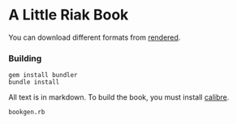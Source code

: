 # A Little Riak Book

You can download different formats from [rendered](./tree/master/rendered).

### Building

```
gem install bundler
bundle install
```

All text is in markdown. To build the book, you must install [calibre](http://manual.calibre-ebook.com/cli/cli-index.html).

```
bookgen.rb
```

